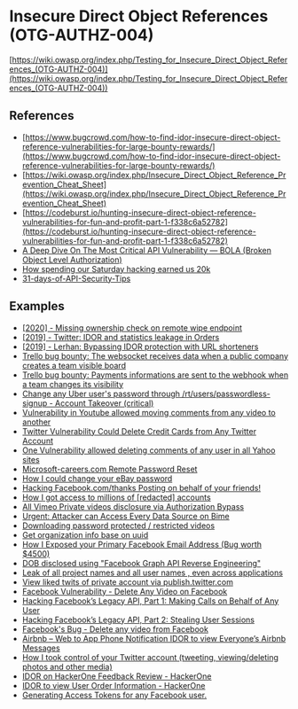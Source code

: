 # Insecure Direct Object References (OTG-AUTHZ-004)
[https://wiki.owasp.org/index.php/Testing_for_Insecure_Direct_Object_References_(OTG-AUTHZ-004)](https://wiki.owasp.org/index.php/Testing_for_Insecure_Direct_Object_References_(OTG-AUTHZ-004))

## References
* [https://www.bugcrowd.com/how-to-find-idor-insecure-direct-object-reference-vulnerabilities-for-large-bounty-rewards/](https://www.bugcrowd.com/how-to-find-idor-insecure-direct-object-reference-vulnerabilities-for-large-bounty-rewards/)
* [https://wiki.owasp.org/index.php/Insecure_Direct_Object_Reference_Prevention_Cheat_Sheet](https://wiki.owasp.org/index.php/Insecure_Direct_Object_Reference_Prevention_Cheat_Sheet)
* [https://codeburst.io/hunting-insecure-direct-object-reference-vulnerabilities-for-fun-and-profit-part-1-f338c6a52782](https://codeburst.io/hunting-insecure-direct-object-reference-vulnerabilities-for-fun-and-profit-part-1-f338c6a52782)
* [A Deep Dive On The Most Critical API Vulnerability — BOLA (Broken Object Level Authorization)](https://medium.com/@inonst/a-deep-dive-on-the-most-critical-api-vulnerability-bola-1342224ec3f2)
* [How spending our Saturday hacking earned us 20k](https://medium.com/@matti.bijnens/how-spending-our-saturday-hacking-earned-us-20k-60990c4678d4)
* [31-days-of-API-Security-Tips](https://github.com/smodnix/31-days-of-API-Security-Tips)

## Examples
* [[2020] - Missing ownership check on remote wipe endpoint](https://hackerone.com/reports/819807)
* [[2019] - Twitter: IDOR and statistics leakage in Orders](https://hackerone.com/reports/544329)
* [[2019] - Lerhan: Bypassing IDOR protection with URL shorteners](https://blog.detectify.com/2019/07/03/lerhan-bypassing-idor-protection-with-url-shorteners/)
* [Trello bug bounty: The websocket receives data when a public company creates a team visible board](https://hethical.io/trello-bug-bounty-the-websocket-receives-data-when-a-public-company-creates-a-team-visible-board/)
* [Trello bug bounty: Payments informations are sent to the webhook when a team changes its visibility](https://hethical.io/trello-bug-bounty-payments-informations-are-sent-to-the-webhook-when-a-team-changes-its-visibility/)
* [Change any Uber user's password through /rt/users/passwordless-signup - Account Takeover (critical)](https://hackerone.com/reports/143717)
* [Vulnerability in Youtube allowed moving comments from any video to another](https://secgeek.net/youtube-vulnerability/)
* [Twitter Vulnerability Could Delete Credit Cards from Any Twitter Account](https://secgeek.net/twitter-vulnerability/)
* [One Vulnerability allowed deleting comments of any user in all Yahoo sites](https://secgeek.net/yahoo-comments-vulnerability/)
* [Microsoft-careers.com Remote Password Reset](http://yasserali.com/microsoft-careers-com-remote-password-reset/)
* [How I could change your eBay password](http://yasserali.com/how-i-could-change-your-ebay-password/)
* [Hacking Facebook.com/thanks Posting on behalf of your friends!](http://www.anandpraka.sh/2014/11/hacking-facebookcomthanks-posting-on.html)
* [How I got access to millions of [redacted] accounts](https://bitquark.co.uk/blog/2016/02/09/how_i_got_access_to_millions_of_redacted_accounts)
* [All Vimeo Private videos disclosure via Authorization Bypass](https://hackerone.com/reports/137502)
* [Urgent: Attacker can Access Every Data Source on Bime](https://hackerone.com/reports/149907)
* [Downloading password protected / restricted videos](https://hackerone.com/reports/145467)
* [Get organization info base on uuid](https://hackerone.com/reports/151465)
* [How I Exposed your Primary Facebook Email Address (Bug worth $4500)](http://roy-castillo.blogspot.com/2013/07/how-i-exposed-your-primary-facebook.html)
* [DOB disclosed using "Facebook Graph API Reverse Engineering"](https://medium.com/@rajsek/my-3rd-facebook-bounty-hat-trick-chennai-tcs-er-name-listed-in-facebook-hall-of-fame-47f57f2a4f71)
* [Leak of all project names and all user names , even across applications](https://hackerone.com/reports/152696)
* [View liked twits of private account via publish.twitter.com](https://hackerone.com/reports/174721)
* [Facebook Vulnerability - Delete Any Video on Facebook](https://danmelamed.blogspot.com/2017/01/facebook-vulnerability-delete-any-video.html)
* [Hacking Facebook’s Legacy API, Part 1: Making Calls on Behalf of Any User](https://stephensclafani.com/2014/07/08/hacking-facebooks-legacy-api-part-1-making-calls-on-behalf-of-any-user/)
* [Hacking Facebook’s Legacy API, Part 2: Stealing User Sessions](https://stephensclafani.com/2014/07/29/hacking-facebooks-legacy-api-part-2-stealing-user-sessions/)
* [Facebook's Bug - Delete any video from Facebook](https://pranavhivarekar.in/2016/06/23/facebooks-bug-delete-any-video-from-facebook/)
* [Airbnb – Web to App Phone Notification IDOR to view Everyone’s Airbnb Messages](https://buer.haus/2017/03/31/airbnb-web-to-app-phone-notification-idor-to-view-everyones-airbnb-messages/)
* [How I took control of your Twitter account (tweeting, viewing/deleting photos and other media)](http://www.anandpraka.sh/2017/05/how-i-took-control-of-your-twitter.html)
* [IDOR on HackerOne Feedback Review - HackerOne](https://hackerone.com/reports/262661)
* [IDOR to view User Order Information - HackerOne](https://hackerone.com/reports/287789)
* [Generating Access Tokens for any Facebook user.](https://medium.com/bugbountywriteup/how-i-was-able-to-generate-access-tokens-for-any-facebook-user-6b84392d0342)
